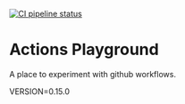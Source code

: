 [![CI pipeline status](https://github.com/plannigan/actions-playground/workflows/CI/badge.svg?branch=main)][ci]

# Actions Playground

A place to experiment with github workflows.

VERSION=0.15.0

[ci]: https://github.com/wayfair-incubator/columbo/actions
